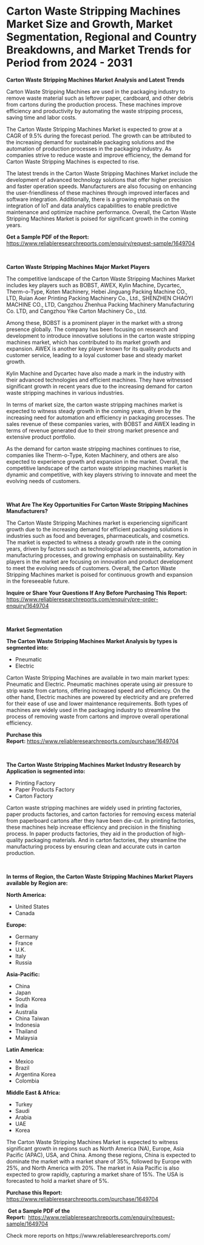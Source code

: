 <p><h1>Carton Waste Stripping Machines Market Size and Growth, Market Segmentation, Regional and Country Breakdowns, and Market Trends for Period from 2024 -  2031</h1></p><p><strong>Carton Waste Stripping Machines Market Analysis and Latest Trends</strong></p>
<p><p>Carton Waste Stripping Machines are used in the packaging industry to remove waste material such as leftover paper, cardboard, and other debris from cartons during the production process. These machines improve efficiency and productivity by automating the waste stripping process, saving time and labor costs.</p><p>The Carton Waste Stripping Machines Market is expected to grow at a CAGR of 9.5% during the forecast period. The growth can be attributed to the increasing demand for sustainable packaging solutions and the automation of production processes in the packaging industry. As companies strive to reduce waste and improve efficiency, the demand for Carton Waste Stripping Machines is expected to rise.</p><p>The latest trends in the Carton Waste Stripping Machines Market include the development of advanced technology solutions that offer higher precision and faster operation speeds. Manufacturers are also focusing on enhancing the user-friendliness of these machines through improved interfaces and software integration. Additionally, there is a growing emphasis on the integration of IoT and data analytics capabilities to enable predictive maintenance and optimize machine performance. Overall, the Carton Waste Stripping Machines Market is poised for significant growth in the coming years.</p></p>
<p><strong>Get a Sample PDF of the Report:&nbsp;</strong> <a href="https://www.reliableresearchreports.com/enquiry/request-sample/1649704">https://www.reliableresearchreports.com/enquiry/request-sample/1649704</a></p>
<p>&nbsp;</p>
<p><strong>Carton Waste Stripping Machines Major Market Players</strong></p>
<p><p>The competitive landscape of the Carton Waste Stripping Machines Market includes key players such as BOBST, AWEX, Kylin Machine, Dycartec, Therm-o-Type, Koten Machinery, Hebei Jinguang Packing Machine CO., LTD, Ruian Aoer Printing Packing Machinery Co., Ltd., SHENZHEN CHAOYI MACHINE CO., LTD, Cangzhou Zhenhua Packing Machinery Manufacturing Co. LTD, and Cangzhou Yike Carton Machinery Co., Ltd.</p><p>Among these, BOBST is a prominent player in the market with a strong presence globally. The company has been focusing on research and development to introduce innovative solutions in the carton waste stripping machines market, which has contributed to its market growth and expansion. AWEX is another key player known for its quality products and customer service, leading to a loyal customer base and steady market growth.</p><p>Kylin Machine and Dycartec have also made a mark in the industry with their advanced technologies and efficient machines. They have witnessed significant growth in recent years due to the increasing demand for carton waste stripping machines in various industries.</p><p>In terms of market size, the carton waste stripping machines market is expected to witness steady growth in the coming years, driven by the increasing need for automation and efficiency in packaging processes. The sales revenue of these companies varies, with BOBST and AWEX leading in terms of revenue generated due to their strong market presence and extensive product portfolio.</p><p>As the demand for carton waste stripping machines continues to rise, companies like Therm-o-Type, Koten Machinery, and others are also expected to experience growth and expansion in the market. Overall, the competitive landscape of the carton waste stripping machines market is dynamic and competitive, with key players striving to innovate and meet the evolving needs of customers.</p></p>
<p>&nbsp;</p>
<p><strong>What Are The Key Opportunities For Carton Waste Stripping Machines Manufacturers?</strong></p>
<p><p>The Carton Waste Stripping Machines market is experiencing significant growth due to the increasing demand for efficient packaging solutions in industries such as food and beverages, pharmaceuticals, and cosmetics. The market is expected to witness a steady growth rate in the coming years, driven by factors such as technological advancements, automation in manufacturing processes, and growing emphasis on sustainability. Key players in the market are focusing on innovation and product development to meet the evolving needs of customers. Overall, the Carton Waste Stripping Machines market is poised for continuous growth and expansion in the foreseeable future.</p></p>
<p><strong>Inquire or Share Your Questions If Any Before Purchasing This Report:</strong> <a href="https://www.reliableresearchreports.com/enquiry/pre-order-enquiry/1649704">https://www.reliableresearchreports.com/enquiry/pre-order-enquiry/1649704</a></p>
<p>&nbsp;</p>
<p><strong>Market Segmentation</strong></p>
<p><strong>The Carton Waste Stripping Machines Market Analysis by types is segmented into:</strong></p>
<p><ul><li>Pneumatic</li><li>Electric</li></ul></p>
<p><p>Carton Waste Stripping Machines are available in two main market types: Pneumatic and Electric. Pneumatic machines operate using air pressure to strip waste from cartons, offering increased speed and efficiency. On the other hand, Electric machines are powered by electricity and are preferred for their ease of use and lower maintenance requirements. Both types of machines are widely used in the packaging industry to streamline the process of removing waste from cartons and improve overall operational efficiency.</p></p>
<p><strong>Purchase this Report:&nbsp;</strong><a href="https://www.reliableresearchreports.com/purchase/1649704">https://www.reliableresearchreports.com/purchase/1649704</a></p>
<p>&nbsp;</p>
<p><strong>The Carton Waste Stripping Machines Market Industry Research by Application is segmented into:</strong></p>
<p><ul><li>Printing Factory</li><li>Paper Products Factory</li><li>Carton Factory</li></ul></p>
<p><p>Carton waste stripping machines are widely used in printing factories, paper products factories, and carton factories for removing excess material from paperboard cartons after they have been die-cut. In printing factories, these machines help increase efficiency and precision in the finishing process. In paper products factories, they aid in the production of high-quality packaging materials. And in carton factories, they streamline the manufacturing process by ensuring clean and accurate cuts in carton production.</p></p>
<p>&nbsp;</p>
<p><strong>In terms of Region, the Carton Waste Stripping Machines Market Players available by Region are:</strong></p>
<p>
    <p> <strong> North America: </strong>
        <ul>
            <li>United States</li>
            <li>Canada</li>
        </ul>
        </p> 
    <p> <strong> Europe: </strong>
        <ul>
            <li>Germany</li>
            <li>France</li>
            <li>U.K.</li>
            <li>Italy</li>
            <li>Russia</li>
        </ul>
        </p> 
    <p> <strong> Asia-Pacific: </strong>
        <ul>
            <li>China</li>
            <li>Japan</li>
            <li>South Korea</li>
            <li>India</li>
            <li>Australia</li>
            <li>China Taiwan</li>
            <li>Indonesia</li>
            <li>Thailand</li>
            <li>Malaysia</li>
        </ul>
        </p> 
    <p> <strong> Latin America: </strong>
        <ul>
            <li>Mexico</li>
            <li>Brazil</li>
            <li>Argentina Korea</li>
            <li>Colombia</li>
        </ul>
        </p> 
    <p> <strong> Middle East & Africa: </strong>
        <ul>
            <li>Turkey</li>
            <li>Saudi</li>
            <li>Arabia</li>
            <li>UAE</li>
            <li>Korea</li>
        </ul>
    </p>
    </p>
<p><p>The Carton Waste Stripping Machines Market is expected to witness significant growth in regions such as North America (NA), Europe, Asia Pacific (APAC), USA, and China. Among these regions, China is expected to dominate the market with a market share of 35%, followed by Europe with 25%, and North America with 20%. The market in Asia Pacific is also expected to grow rapidly, capturing a market share of 15%. The USA is forecasted to hold a market share of 5%.</p></p>
<p><strong>Purchase this Report: </strong><a href="https://www.reliableresearchreports.com/purchase/1649704">https://www.reliableresearchreports.com/purchase/1649704</a></p>
<p>&nbsp;<strong>Get a Sample PDF of the Report:&nbsp;&nbsp;</strong><a href="https://www.reliableresearchreports.com/enquiry/request-sample/1649704">https://www.reliableresearchreports.com/enquiry/request-sample/1649704</a></p>
<p><strong></strong></p>
<p>Check more reports on https://www.reliableresearchreports.com/</p>